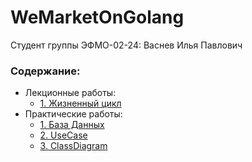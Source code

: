 # WeMarketOnGolang

Студент группы ЭФМО-02-24: Васнев Илья Павлович

### Содержание:
- Лекционные работы:
  - [1. Жизненный цикл](docs/Lecture/lecture_1_task.md)
- Практические работы:
  - [1. База Данных](docs/Practice/pr_1.md)
  - [2. UseCase](docs/Practice/pr_2.md)
  - [3. ClassDiagram](https://github.com/ivasnev/IndustrialProgramming)
